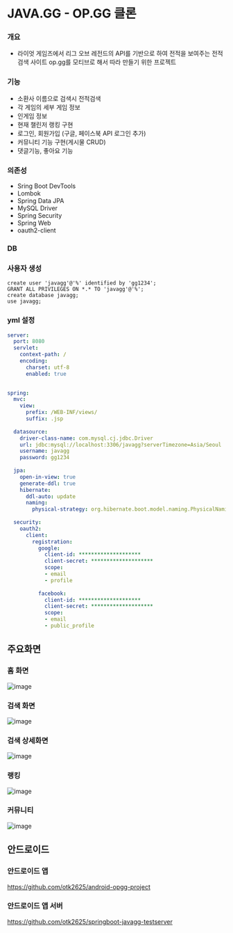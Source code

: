 # JAVA.GG - OP.GG 클론


### 개요
-  라이엇 게임즈에서 리그 오브 레전드의 API를 기반으로 하여 전적을 보여주는 전적 검색 사이트 op.gg를 모티브로 해서 따라 만들기 위한 프로젝트

### 기능
- 소환사 이름으로 검색시 전적검색
- 각 게임의 세부 게임 정보 
- 인게임 정보
- 현재 챌린저 랭킹 구현
- 로그인, 회원가입 (구글, 페이스북 API 로그인 추가)
- 커뮤니티 기능 구현(게시물 CRUD)
- 댓글기능, 좋아요 기능

### 의존성
- Sring Boot DevTools
- Lombok
- Spring Data JPA
- MySQL Driver
- Spring Security
- Spring Web
- oauth2-client


### DB
### 사용자 생성
``` MySQL
create user 'javagg'@'%' identified by 'gg1234';
GRANT ALL PRIVILEGES ON *.* TO 'javagg'@'%';
create database javagg;
use javagg;
```

### yml 설정
``` yml
server:
  port: 8080
  servlet:
    context-path: /
    encoding:
      charset: utf-8
      enabled: true

    
spring:
  mvc:
    view:
      prefix: /WEB-INF/views/
      suffix: .jsp
      
  datasource:
    driver-class-name: com.mysql.cj.jdbc.Driver
    url: jdbc:mysql://localhost:3306/javagg?serverTimezone=Asia/Seoul
    username: javagg
    password: gg1234
    
  jpa:
    open-in-view: true
    generate-ddl: true
    hibernate:
      ddl-auto: update
      naming:
        physical-strategy: org.hibernate.boot.model.naming.PhysicalNamingStrategyStandardImpl
      
  security:
    oauth2:
      client:
        registration: 
          google:
            client-id: ********************
            client-secret: ********************
            scope:
            - email
            - profile
            
          facebook:
            client-id: ********************
            client-secret: ********************
            scope:
            - email   
            - public_profile 
```


## 주요화면

### 홈 화면
![image](https://user-images.githubusercontent.com/67215505/113722230-31cf7700-972b-11eb-9a28-e5358b70a5b6.png)

### 검색 화면
![image](https://user-images.githubusercontent.com/67215505/113722504-72c78b80-972b-11eb-8b01-08b07951ce7d.png)

### 검색 상세화면
![image](https://user-images.githubusercontent.com/67215505/113722657-97bbfe80-972b-11eb-82ad-07864c808cd4.png)

### 랭킹
![image](https://user-images.githubusercontent.com/67215505/113722691-a1456680-972b-11eb-877f-c6aaadfcc756.png)

### 커뮤니티
![image](https://user-images.githubusercontent.com/67215505/113722786-b621fa00-972b-11eb-9a01-b2ada5bbaf26.png)

## 안드로이드

### 안드로이드 앱
https://github.com/otk2625/android-opgg-project

### 안드로이드 앱 서버
https://github.com/otk2625/springboot-javagg-testserver
